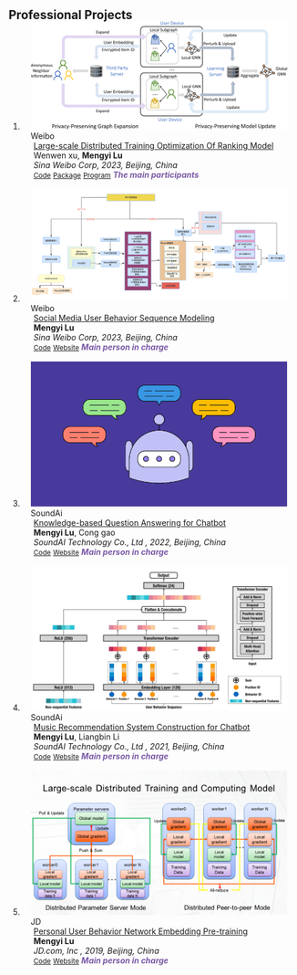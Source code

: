 <h2 id="Talks" style="margin: 2px 0px -15px;">Professional Projects</h2>

<div class="publications">
<ol class="bibliography">


<li>
<div class="pub-row">

  <div class="col-sm-3 abbr" style="position: relative;padding-right: 15px;padding-left: 15px;">
    <img src="assets/img/1911702317361_.pic.jpg" class="teaser img-fluid z-depth-1">
    <abbr class="badge">Weibo</abbr>
  </div>

  <div class="col-sm-9" style="position: relative;padding-right: 15px;padding-left: 20px;">
    <div class="title"><a href="" target="_blank">Large-scale Distributed Training Optimization Of Ranking Model</a></div>
    <div class="author">Wenwen xu, <strong>Mengyi Lu</strong></div>
    <div class="periodical"><em>Sina Weibo Corp, 2023, Beijing, China</em></div>
    <div class="links">
      <a href="" class="btn btn-sm z-depth-0" role="button" target="_blank" style="font-size:12px;">Code</a>
      <a href="" class="btn btn-sm z-depth-0" role="button" target="_blank" style="font-size:12px;">Package</a>
      <a href="assets/files/TTH Program.pdf" class="btn btn-sm z-depth-0" role="button" target="_blank" style="font-size:12px;">Program</a>
      <strong><i style="color:#7b5aa6">The main participants</i></strong>
    </div>
  </div>
</div>
</li>
  
<br>



<li>
<div class="pub-row">

  <div class="col-sm-3 abbr" style="position: relative;padding-right: 15px;padding-left: 15px;">
    <img src="assets/img/1901702317273_.pic.jpg" class="teaser img-fluid z-depth-1">
    <abbr class="badge">Weibo</abbr>
  </div>

  <div class="col-sm-9" style="position: relative;padding-right: 15px;padding-left: 20px;">
    <div class="title"><a href="assets/files/ENAR2023.pdf" target="_blank">Social Media User Behavior Sequence Modeling</a></div>
    <div class="author"><strong>Mengyi Lu</strong></div>
    <div class="periodical"><em>Sina Weibo Corp<strong></strong>, 2023, Beijing, China</em></div>
    <div class="links">
      <a href="" class="btn btn-sm z-depth-0" role="button" target="_blank" style="font-size:12px;">Code</a>
      <a href="" class="btn btn-sm z-depth-0" role="button" target="_blank" style="font-size:12px;">Website</a>
      <strong><i style="color:#7b5aa6">Main person in charge</i></strong>
    </div>
  </div>
</div>
</li>
  
<br>


<li>
<div class="pub-row">

  <div class="col-sm-3 abbr" style="position: relative;padding-right: 15px;padding-left: 15px;">
    <img src="assets/img/1891702317214_.pic.jpg
" class="teaser img-fluid z-depth-1">
    <abbr class="badge">SoundAi</abbr>
  </div>

  <div class="col-sm-9" style="position: relative;padding-right: 15px;padding-left: 20px;">
    <div class="title"><a href="assets/files/JSM2022.pdf" target="_blank"> Knowledge-based Question Answering for Chatbot</a></div>
    <div class="author"><strong>Mengyi Lu</strong>, Cong gao</div>
    <div class="periodical"><em>SoundAI Technology Co., Ltd <strong></strong>, 2022, Beijing, China</em></div>
    <div class="links">
      <a href="https://github.com/lulumengyi/KGQA-for-chatbot" class="btn btn-sm z-depth-0" role="button" target="_blank" style="font-size:12px;">Code</a>
      <a href="" class="btn btn-sm z-depth-0" role="button" target="_blank" style="font-size:12px;">Website</a>
      <strong><i style="color:#7b5aa6">Main person in charge</i></strong>
    </div>
  </div>
</div>
</li>
  
<br>

<li>
<div class="pub-row">

  <div class="col-sm-3 abbr" style="position: relative;padding-right: 15px;padding-left: 15px;">
    <img src="assets/img/1881702317157_.pic.jpg" class="teaser img-fluid z-depth-1">
    <abbr class="badge">SoundAi</abbr>
  </div>

  <div class="col-sm-9" style="position: relative;padding-right: 15px;padding-left: 20px;">
    <div class="title"><a href="assets/files/JSM2022.pdf" target="_blank">Music Recommendation System Construction for Chatbot</a></div>
    <div class="author"><strong>Mengyi Lu</strong>, Liangbin Li</div>
    <div class="periodical"><em>SoundAI Technology Co., Ltd <strong></strong>, 2021, Beijing, China</em></div>
    <div class="links">
      <a href="https://github.com/lulumengyi/FlinkRecommendationSystem" class="btn btn-sm z-depth-0" role="button" target="_blank" style="font-size:12px;">Code</a>
      <a href="" class="btn btn-sm z-depth-0" role="button" target="_blank" style="font-size:12px;">Website</a>
      <strong><i style="color:#7b5aa6">Main person in charge</i></strong>
    </div>
  </div>
</div>
</li>
  
<br>


<li>
<div class="pub-row">

  <div class="col-sm-3 abbr" style="position: relative;padding-right: 15px;padding-left: 15px;">
    <img src="assets/img/1871702317077_.pic.jpg" class="teaser img-fluid z-depth-1">
    <abbr class="badge">JD</abbr>
  </div>

  <div class="col-sm-9" style="position: relative;padding-right: 15px;padding-left: 20px;">
    <div class="title"><a href="assets/files/JSM2021.pdf" target="_blank">Personal User Behavior Network Embedding Pre-training</a></div>
    <div class="author"><strong>Mengyi Lu</strong></div>
    <div class="periodical"><em>JD.com, Inc <strong></strong>, 2019, Beijing, China</em></div>
    <div class="links">
      <a href="" class="btn btn-sm z-depth-0" role="button" target="_blank" style="font-size:12px;">Code</a>
      <a href="" class="btn btn-sm z-depth-0" role="button" target="_blank" style="font-size:12px;">Website</a>
      <strong><i style="color:#7b5aa6">Main person in charge</i></strong>
    </div>
  </div>
</div>
</li>
  

</ol>
</div>
